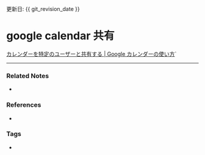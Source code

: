 更新日: {{ git_revision_date }}

# google calendar 共有
[カレンダーを特定のユーザーと共有する | Google カレンダーの使い方](https://www.g-workspace.jp/googleworkspace-reference/calendar/sharing-specificuser/`#:~:text=%E3%82%AB%E3%83%AC%E3%83%B3%E3%83%80%E3%83%BC%E3%82%92%E5%85%B1%E6%9C%89%E3%81%99%E3%82%8B%E3%83%A6%E3%83%BC%E3%82%B6%E3%83%BC%E3%82%92%E8%BF%BD%E5%8A%A0&text=%E3%80%8C%E7%89%B9%E5%AE%9A%E3%81%AE%E3%83%A6%E3%83%BC%E3%82%B6%E3%83%BC%E3%81%A8%E3%81%AE,%E9%80%81%E4%BF%A1%EF%BC%BD%E3%82%92%E3%82%AF%E3%83%AA%E3%83%83%E3%82%AF%E3%81%97%E3%81%BE%E3%81%99%E3%80%82)`

----
### Related Notes
- 

### References
- 

### Tags
- 